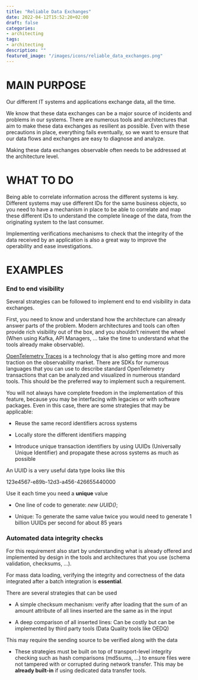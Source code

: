 ```yaml
---
title: "Reliable Data Exchanges"
date: 2022-04-12T15:52:20+02:00
draft: false
categories:
- architecting
tags:
- architecting
description: ""
featured_image: "/images/icons/reliable_data_exchanges.png"
---
```


# MAIN PURPOSE

Our different IT systems and applications exchange data, all the time.

We know that these data exchanges can be a major source of incidents and problems in our systems. There are numerous tools and architectures that aim to make these data exchanges as resilient as possible. Even with these precautions in place, everything fails eventually, so we want to ensure that our data flows and exchanges are easy to diagnose and analyze.

Making these data exchanges observable often needs to be addressed at the architecture level.


# WHAT TO DO

Being able to correlate information across the different systems is key. Different systems may use different IDs for the same business objects, so you need to have a mechanism in place to be able to correlate and map these different IDs to understand the complete lineage of the data, from the originating system to the last consumer.

Implementing verifications mechanisms to check that the integrity of the data received by an application is also a great way to improve the operability and ease investigations.


# EXAMPLES

### End to end visibility

Several strategies can be followed to implement end to end visibility in data exchanges.

First, you need to know and understand how the architecture can already answer parts of the problem. Modern architectures and tools can often provide rich visibility out of the box, and you shouldn’t reinvent the wheel (When using Kafka, API Managers, … take the time to understand what the tools already make observable).


[OpenTelemetry Traces](https://opentelemetry.io/docs/reference/specification/overview/#tracing-signal) is a technology that is also getting more and more traction on the observability market. There are SDKs for numerous languages that you can use to describe standard OpenTelemetry transactions that can be analyzed and visualized in numerous standard tools. This should be the preferred way to implement such a requirement.

You will not always have complete freedom in the implementation of this feature, because you may be interfacing with legacies or with software packages. Even in this case, there are some strategies that may be applicable:

* Reuse the same record identifiers across systems

* Locally store the different identifiers mapping

* Introduce unique transaction identifiers by using UUIDs (Universally Unique Identifier) and propagate these across systems as much as possible

An UUID is a very useful data type looks like this

123e4567-e89b-12d3-a456-426655440000

Use it each time you need a **unique** value

* One line of code to generate: *new UUID()*;

* Unique: To generate the same value twice you would need to generate 1 billion UUIDs per second for about 85 years



### Automated data integrity checks

For this requirement also start by understanding what is already offered and implemented by design in the tools and architectures that you use (schema validation, checksums, ...).

For mass data loading, verifying the integrity and correctness of the data integrated after a batch integration is **essential**.

There are several strategies that can be used

* A simple checksum mechanism: verify after loading that the sum of an amount attribute of all lines inserted are the same as in the input

* A deep comparison of all inserted lines: Can be costly but can be implemented by third party tools (Data Quality tools like OEDQ)

This may require the sending source to be verified along with the data

* These strategies must be built on top of transport-level integrity checking such as hash comparisons (md5sums, …) to ensure files were not tampered with or corrupted during network transfer. This may be **already built-in** if using dedicated data transfer tools. 

 

 

 

 

 

